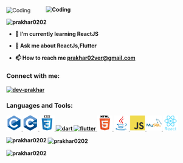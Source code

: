 <img align="center" width=2000  alt="Coding" src="https://miro.medium.com/v2/resize:fit:1400/1*IPZto_chtq-97A2J7gKjLA.gif">
<b><b>
<img align="right" alt="Coding" width=400 src="https://encrypted-tbn0.gstatic.com/images?q=tbn:ANd9GcT8MV46QbiWWP-WTLdXj_6fZUxPL9pm1WcTvg&s"> 
<p align="left"> <img src="https://komarev.com/ghpvc/?username=prakhar0202&label=Profile%20views&color=0e75b6&style=flat" alt="prakhar0202" /> </p>

- 🌱 I’m currently learning **ReactJS**

- 💬 Ask me about **ReactJs,Flutter**

- 📫 How to reach me **prakhar02ver@gmail.com**

<h3 align="left">Connect with me:</h3>
<p align="left">
<a href="https://dev.to/dev-prakhar" target="blank"><img align="center" src="https://raw.githubusercontent.com/rahuldkjain/github-profile-readme-generator/master/src/images/icons/Social/devto.svg" alt="dev-prakhar" height="30" width="40" /></a>
</p>

<h3 align="left">Languages and Tools:</h3>
<p align="left"> <a href="https://www.cprogramming.com/" target="_blank" rel="noreferrer"> <img src="https://raw.githubusercontent.com/devicons/devicon/master/icons/c/c-original.svg" alt="c" width="40" height="40"/> </a> <a href="https://www.w3schools.com/cpp/" target="_blank" rel="noreferrer"> <img src="https://raw.githubusercontent.com/devicons/devicon/master/icons/cplusplus/cplusplus-original.svg" alt="cplusplus" width="40" height="40"/> </a> <a href="https://www.w3schools.com/css/" target="_blank" rel="noreferrer"> <img src="https://raw.githubusercontent.com/devicons/devicon/master/icons/css3/css3-original-wordmark.svg" alt="css3" width="40" height="40"/> </a> <a href="https://dart.dev" target="_blank" rel="noreferrer"> <img src="https://www.vectorlogo.zone/logos/dartlang/dartlang-icon.svg" alt="dart" width="40" height="40"/> </a> <a href="https://flutter.dev" target="_blank" rel="noreferrer"> <img src="https://www.vectorlogo.zone/logos/flutterio/flutterio-icon.svg" alt="flutter" width="40" height="40"/> </a> <a href="https://www.w3.org/html/" target="_blank" rel="noreferrer"> <img src="https://raw.githubusercontent.com/devicons/devicon/master/icons/html5/html5-original-wordmark.svg" alt="html5" width="40" height="40"/> </a> <a href="https://www.java.com" target="_blank" rel="noreferrer"> <img src="https://raw.githubusercontent.com/devicons/devicon/master/icons/java/java-original.svg" alt="java" width="40" height="40"/> </a> <a href="https://developer.mozilla.org/en-US/docs/Web/JavaScript" target="_blank" rel="noreferrer"> <img src="https://raw.githubusercontent.com/devicons/devicon/master/icons/javascript/javascript-original.svg" alt="javascript" width="40" height="40"/> </a> <a href="https://www.mysql.com/" target="_blank" rel="noreferrer"> <img src="https://raw.githubusercontent.com/devicons/devicon/master/icons/mysql/mysql-original-wordmark.svg" alt="mysql" width="40" height="40"/> </a> <a href="https://reactjs.org/" target="_blank" rel="noreferrer"> <img src="https://raw.githubusercontent.com/devicons/devicon/master/icons/react/react-original-wordmark.svg" alt="react" width="40" height="40"/> </a> </p>

<p><img align="left" src="https://github-readme-stats.vercel.app/api/top-langs?username=prakhar0202&show_icons=true&locale=en&layout=compact" alt="prakhar0202" /></p>

<p>&nbsp;<img align="center" src="https://github-readme-stats.vercel.app/api?username=prakhar0202&show_icons=true&locale=en" alt="prakhar0202" /></p>

<p><img align="center" src="https://github-readme-streak-stats.herokuapp.com/?user=prakhar0202&" alt="prakhar0202" /></p>
